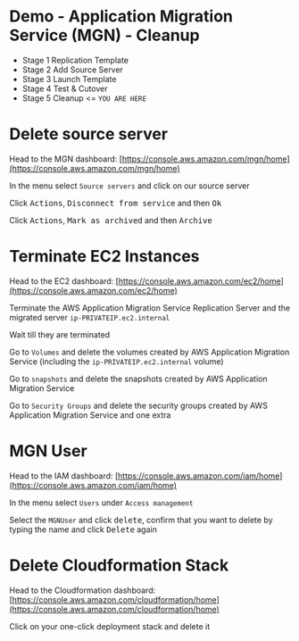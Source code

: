 # Demo - Application Migration Service (MGN) - Cleanup

- Stage 1 Replication Template 
- Stage 2 Add Source Server
- Stage 3 Launch Template
- Stage 4 Test & Cutover
- Stage 5 Cleanup <= `YOU ARE HERE`

# Delete source server

Head to the MGN dashboard: [https://console.aws.amazon.com/mgn/home](https://console.aws.amazon.com/mgn/home) 

In the menu select `Source servers` and click on our source server 

Click <kbd>Actions</kbd>, <kbd>Disconnect from service</kbd> and then <kbd>Ok</kbd>

Click <kbd>Actions</kbd>, <kbd>Mark as archived</kbd> and then <kbd>Archive</kbd>

# Terminate EC2 Instances

Head to the EC2 dashboard: [https://console.aws.amazon.com/ec2/home](https://console.aws.amazon.com/ec2/home)

Terminate the AWS Application Migration Service Replication Server and the migrated server `ip-PRIVATEIP.ec2.internal`

Wait till they are terminated

Go to `Volumes` and delete the volumes created by AWS Application Migration Service (including the `ip-PRIVATEIP.ec2.internal` volume)

Go to `snapshots` and delete the snapshots created by AWS Application Migration Service

Go to `Security Groups` and delete the security groups created by AWS Application Migration Service and one extra

# MGN User

Head to the IAM dashboard: [https://console.aws.amazon.com/iam/home](https://console.aws.amazon.com/iam/home)

In the menu select `Users` under `Access management`

Select the `MGNUser` and click <kbd>delete</kbd>, confirm that you want to delete by typing the name and click <kbd>Delete</kbd> again

# Delete Cloudformation Stack

Head to the Cloudformation dashboard: [https://console.aws.amazon.com/cloudformation/home](https://console.aws.amazon.com/cloudformation/home)

Click on your one-click deployment stack and delete it